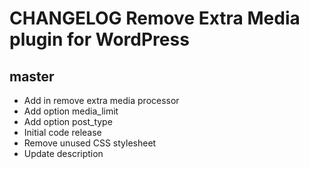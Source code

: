 # CHANGELOG Remove Extra Media plugin for WordPress

## master
* Add in remove extra media processor
* Add option media_limit
* Add option post_type
* Initial code release 
* Remove unused CSS stylesheet
* Update description